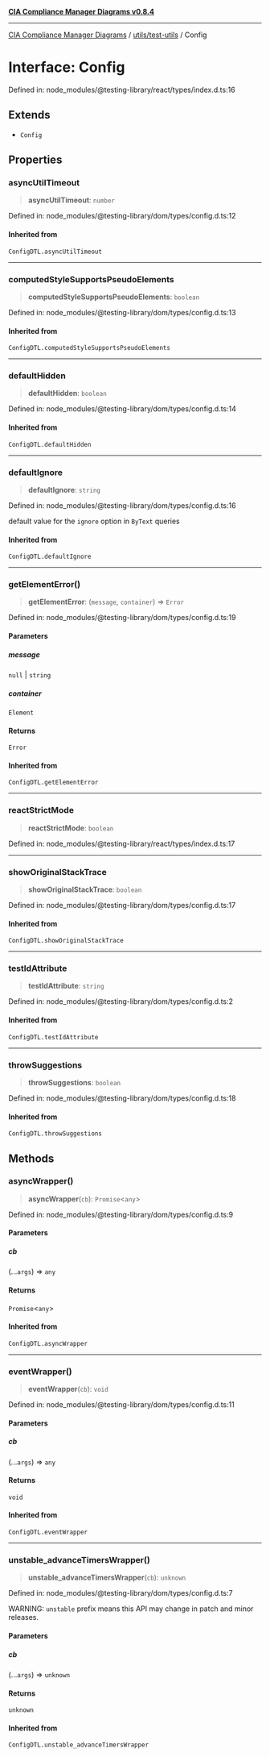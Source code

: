 [**CIA Compliance Manager Diagrams v0.8.4**](../../../README.md)

***

[CIA Compliance Manager Diagrams](../../../modules.md) / [utils/test-utils](../README.md) / Config

# Interface: Config

Defined in: node\_modules/@testing-library/react/types/index.d.ts:16

## Extends

- `Config`

## Properties

### asyncUtilTimeout

> **asyncUtilTimeout**: `number`

Defined in: node\_modules/@testing-library/dom/types/config.d.ts:12

#### Inherited from

`ConfigDTL.asyncUtilTimeout`

***

### computedStyleSupportsPseudoElements

> **computedStyleSupportsPseudoElements**: `boolean`

Defined in: node\_modules/@testing-library/dom/types/config.d.ts:13

#### Inherited from

`ConfigDTL.computedStyleSupportsPseudoElements`

***

### defaultHidden

> **defaultHidden**: `boolean`

Defined in: node\_modules/@testing-library/dom/types/config.d.ts:14

#### Inherited from

`ConfigDTL.defaultHidden`

***

### defaultIgnore

> **defaultIgnore**: `string`

Defined in: node\_modules/@testing-library/dom/types/config.d.ts:16

default value for the `ignore` option in `ByText` queries

#### Inherited from

`ConfigDTL.defaultIgnore`

***

### getElementError()

> **getElementError**: (`message`, `container`) => `Error`

Defined in: node\_modules/@testing-library/dom/types/config.d.ts:19

#### Parameters

##### message

`null` | `string`

##### container

`Element`

#### Returns

`Error`

#### Inherited from

`ConfigDTL.getElementError`

***

### reactStrictMode

> **reactStrictMode**: `boolean`

Defined in: node\_modules/@testing-library/react/types/index.d.ts:17

***

### showOriginalStackTrace

> **showOriginalStackTrace**: `boolean`

Defined in: node\_modules/@testing-library/dom/types/config.d.ts:17

#### Inherited from

`ConfigDTL.showOriginalStackTrace`

***

### testIdAttribute

> **testIdAttribute**: `string`

Defined in: node\_modules/@testing-library/dom/types/config.d.ts:2

#### Inherited from

`ConfigDTL.testIdAttribute`

***

### throwSuggestions

> **throwSuggestions**: `boolean`

Defined in: node\_modules/@testing-library/dom/types/config.d.ts:18

#### Inherited from

`ConfigDTL.throwSuggestions`

## Methods

### asyncWrapper()

> **asyncWrapper**(`cb`): `Promise`\<`any`\>

Defined in: node\_modules/@testing-library/dom/types/config.d.ts:9

#### Parameters

##### cb

(...`args`) => `any`

#### Returns

`Promise`\<`any`\>

#### Inherited from

`ConfigDTL.asyncWrapper`

***

### eventWrapper()

> **eventWrapper**(`cb`): `void`

Defined in: node\_modules/@testing-library/dom/types/config.d.ts:11

#### Parameters

##### cb

(...`args`) => `any`

#### Returns

`void`

#### Inherited from

`ConfigDTL.eventWrapper`

***

### unstable\_advanceTimersWrapper()

> **unstable\_advanceTimersWrapper**(`cb`): `unknown`

Defined in: node\_modules/@testing-library/dom/types/config.d.ts:7

WARNING: `unstable` prefix means this API may change in patch and minor releases.

#### Parameters

##### cb

(...`args`) => `unknown`

#### Returns

`unknown`

#### Inherited from

`ConfigDTL.unstable_advanceTimersWrapper`
